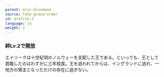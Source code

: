 ```yaml
---
parent: eric-bloodaxe
source: fate-grand-order
id: profile-2
language: ja
weight: 2
---
```


### 絆Lv.2で開放

エイリークは十世紀頃のノルウェーを支配した王である。といっても、王として君臨したのはわずかに三年程度。王を追われてからは、イングランドに逃れ、一地方の領主となっただけの存在に過ぎない。
